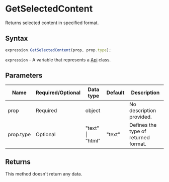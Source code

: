 # GetSelectedContent

Returns selected content in specified format.

## Syntax

```javascript
expression.GetSelectedContent(prop, prop.type);
```

`expression` - A variable that represents a [Api](../Api.md) class.

## Parameters

| **Name** | **Required/Optional** | **Data type** | **Default** | **Description** |
| ------------- | ------------- | ------------- | ------------- | ------------- |
| prop | Required | object |  | No description provided. |
| prop.type | Optional | "text" \| "html" | "text" | Defines the type of returned format. |

## Returns

This method doesn't return any data.